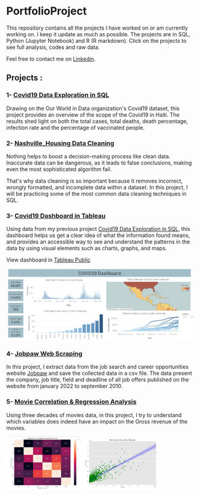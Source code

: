 # PortfolioProject

This repository contains all the projects I have worked on or am currently working on. I keep it update as much as possible. The projects are in SQL, Python (Jupyter Notebook) and R (R markdown). Click on the projects to see full analysis, codes and raw data.

Feel free to contact me on [Linkedin](https://www.linkedin.com/in/cherubin-delino).


## Projects :

### 1- [Covid19 Data Exploration in SQL](https://github.com/chedelino/PortfolioProject/tree/main/Covid19%20Data%20Exploration%20in%20SQL)

Drawing on the Our World in Data organization's Covid19 dataset, this project provides an overview of the scope of the Covid19 in Haiti. The results shed light on both the total cases, total deaths, death percentage, infection rate and the percentage of vaccinated people.



### 2- [Nashville_Housing Data Cleaning](https://github.com/chedelino/PortfolioProject/tree/main/Nashville_Housing%20Data%20Cleaning)

Nothing helps to boost a decision-making process like clean data.
Inaccurate data can be dangerous, as it leads to false conclusions, making even the most sophisticated algorithm fail. 

That's why data cleaning is so important because it removes incorrect, wrongly formatted, and incomplete data within a dataset. In this project, I will be practicing some of the most common data cleaning techniques in SQL. 



### 3- [Covid19 Dashboard in Tableau](https://github.com/chedelino/PortfolioProject/tree/main/Covid19%20Dashboard)

Using data from my previous project [Covid19 Data Exploration in SQL](https://github.com/chedelino/PortfolioProject/tree/main/Covid19%20Data%20Exploration%20in%20SQL), this dashboard helps us get a clear idea of what the information found means, and provides an accessible way to see and understand the patterns in the data by using visual elements such as charts, graphs, and maps.

View dashboard in [Tableau Public](https://public.tableau.com/views/Covid19_Dashboard_16413503389070/Dashboard1?:language=en-US&:display_count=n&:origin=viz_share_link)

<img src="https://github.com/chedelino/PortfolioProject/blob/main/Covid19%20Dashboard/covid19_dashboard.png" width="500">


### 4- [Jobpaw Web Scraping](https://github.com/chedelino/PortfolioProject/tree/main/Jobpaw%20Web%20Scraping)

In this project, I extract data from the job search and career opportunities website [Jobpaw](https://www.jobpaw.com/pont/) and save the collected data in a csv file. The data present the company, job title, field and deadline of all job offers published on the website from january 2022 to september 2010.


### 5- [Movie Correlation & Regression Analysis](https://github.com/chedelino/PortfolioProject/tree/main/Movies%20Correlation%20%26%20Regression%20Analysis)

Using three decades of movies data, in this project, I try to understand which variables does indeed have an impact on the Gross revenue of the movies.

<img src="https://github.com/chedelino/PortfolioProject/blob/main/Movies%20Correlation%20%26%20Regression%20Analysis/Correlation_matrix.png" width="200">

<img src="https://github.com/chedelino/PortfolioProject/blob/main/Movies%20Correlation%20%26%20Regression%20Analysis/regplot.png" width="200">

